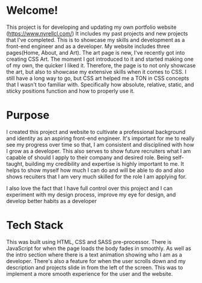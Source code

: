 # Welcome!

This project is for developing and updating my own portfolio website (https://www.nyrellcl.com/)
It includes my past projects and new projects that I've completed. This is to showcase my skills and development as a front-end engineer and as a developer. My website includes three pages(Home, About, and Art). The art page is new, I've recently got into creating CSS Art. The moment I got introduced to it and started making one of my own, the quicker I liked it. Therefore, the page is to not only showcase the art, but also to showcase my extensive skills when it comes to CSS. I still have a long way to go, but CSS art helped me a TON in CSS concepts that I wasn't too familiar with. Specifically how absolute, relative, static, and sticky positions function and how to properly use it. 

# Purpose
I created this project and website to cultivate a professional background and identity as an aspiring front-end engineer. It's important for me to really see my progress over time so that, I am consistent and disciplined with how I grow as a developer. This also serves to show future recruiters what I am capable of should I apply to their company and desired role. Being self-taught, building my credibility and expertise is highly important to me. It helps to show myself how much I can do and will be able to do and also shows recuiters that I am very much skilled for the role I am applying for.

I also love the fact that I have full control over this project and I can experiment with my design process, improve my eye for design, and develop better habits as a developer

# Tech Stack

This was built using HTML, CSS and SASS pre-processor. There is JavaScript for when the page loads the body fades in smoothly. As well as the intro section where there is a text animation showing who I am as a developer. There's also a feature for when the user scrolls down and my description and projects slide in from the left of the screen. This was to implement a more smooth experience for the user and the website. 
